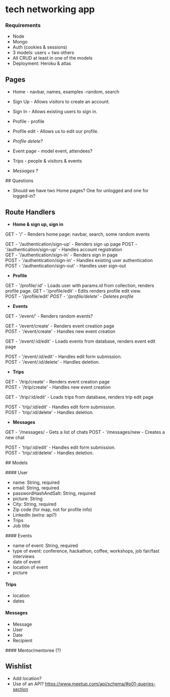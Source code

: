 # tech networking app

### Requirements

- Node
- Mongo
- Auth (cookies & sessions)
- 3 models: users + two others
- All CRUD at least in one of the models
- Deployment: Heroku & atlas

## Pages

- Home - navbar, names, examples -random, search

- Sign Up - Allows visitors to create an account.
- Sign In - Allows existing users to sign in.

- Profile - profile
- Profile edit - Allows us to edit our profile.
- _Profile delete?_

- Event page - model event, attendees?

- Trips - people & visitors & events

- _Messages ?_

## Questions

- Should we have two Home pages? One for unlogged and one for logged-in?

## Route Handlers

- **Home & sign up, sign in**

GET - '/' - Renders home page: navbar, search, some random events

GET - '/authentication/sign-up' - Renders sign up page
POST - '/authentication/sign-up' - Handles account registration  
GET - '/authentication/sign-in' - Renders sign in page  
POST - '/authentication/sign-in' - Handles existing user authentication  
POST - '/authentication/sign-out' - Handles user sign-out

- **Profile**

GET - '/profile/:id' - Loads user with params.id from collection, renders profile page.
GET - '/profile/edit' - Edits renders profile edit view.  
POST - '/profile/edit'
_POST - '/profile/delete' - Deletes profile_

- **Events**

GET - '/event/' - Renders random events?

GET - '/event/create' - Renders event creation page  
POST - '/event/create' - Handles new event creation

GET - '/event/:id/edit' - Loads events from database, renders event edit page

POST - '/event/:id/edit' - Handles edit form submission.  
POST - '/event/:id/delete' - Handles deletion.

- **Trips**

GET - '/trip/create' - Renders event creation page  
POST - '/trip/create' - Handles new event creation

GET - '/trip/:id/edit' - Loads trips from database, renders trip edit page

POST - 'trip/:id/edit' - Handles edit form submission.  
POST - 'trip/:id/delete' - Handles deletion.

- **Messages**

GET - '/messages/ - Gets a list of chats
POST - '/messages/new - Creates a new chat

POST - 'trip/:id/edit' - Handles edit form submission.  
POST - 'trip/:id/delete' - Handles deletion.

## Models

#### User

- name: String, required
- email: String, required
- passwordHashAndSalt: String, required
- picture: String
- City: String, required
- Zip code (for map, not for profile info)
- LinkedIn (extra: api?)
- Trips
- Job title

#### Events

- name of event: String, required
- type of event: conference, hackathon, coffee, workshops, job fair/fast interviews
- date of event
- location of event
- picture

#### Trips

- location
- dates

#### Messages

- Message
- User
- Date
- Recipient

#### Mentor/mentoree (?)

## Wishlist

- Add location?
- Use of an API? https://www.meetup.com/api/schema/#p01-queries-section
